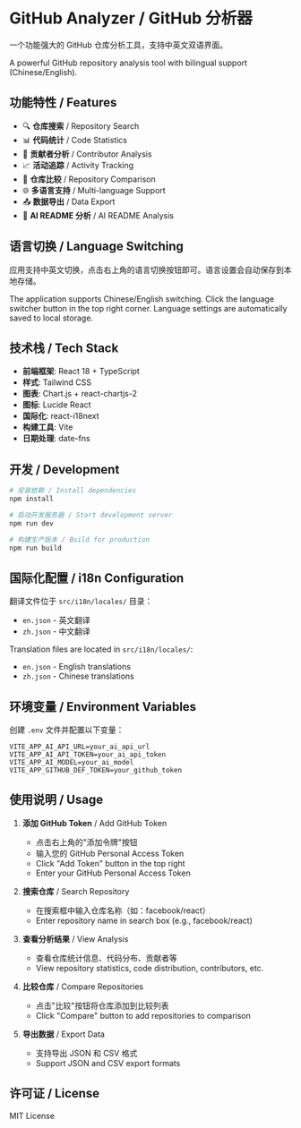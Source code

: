 # GitHub Analyzer / GitHub 分析器

一个功能强大的 GitHub 仓库分析工具，支持中英文双语界面。

A powerful GitHub repository analysis tool with bilingual support (Chinese/English).

## 功能特性 / Features

- 🔍 **仓库搜索** / Repository Search
- 📊 **代码统计** / Code Statistics  
- 👥 **贡献者分析** / Contributor Analysis
- 📈 **活动追踪** / Activity Tracking
- 🔄 **仓库比较** / Repository Comparison
- 🌐 **多语言支持** / Multi-language Support
- 📤 **数据导出** / Data Export
- 🤖 **AI README 分析** / AI README Analysis

## 语言切换 / Language Switching

应用支持中英文切换，点击右上角的语言切换按钮即可。语言设置会自动保存到本地存储。

The application supports Chinese/English switching. Click the language switcher button in the top right corner. Language settings are automatically saved to local storage.

## 技术栈 / Tech Stack

- **前端框架**: React 18 + TypeScript
- **样式**: Tailwind CSS
- **图表**: Chart.js + react-chartjs-2
- **图标**: Lucide React
- **国际化**: react-i18next
- **构建工具**: Vite
- **日期处理**: date-fns

## 开发 / Development

```bash
# 安装依赖 / Install dependencies
npm install

# 启动开发服务器 / Start development server
npm run dev

# 构建生产版本 / Build for production
npm run build
```

## 国际化配置 / i18n Configuration

翻译文件位于 `src/i18n/locales/` 目录：
- `en.json` - 英文翻译
- `zh.json` - 中文翻译

Translation files are located in `src/i18n/locales/`:
- `en.json` - English translations
- `zh.json` - Chinese translations

## 环境变量 / Environment Variables

创建 `.env` 文件并配置以下变量：

```env
VITE_APP_AI_API_URL=your_ai_api_url
VITE_APP_AI_API_TOKEN=your_ai_api_token
VITE_APP_AI_MODEL=your_ai_model
VITE_APP_GITHUB_DEF_TOKEN=your_github_token
```

## 使用说明 / Usage

1. **添加 GitHub Token** / Add GitHub Token
   - 点击右上角的"添加令牌"按钮
   - 输入您的 GitHub Personal Access Token
   - Click "Add Token" button in the top right
   - Enter your GitHub Personal Access Token

2. **搜索仓库** / Search Repository
   - 在搜索框中输入仓库名称（如：facebook/react）
   - Enter repository name in search box (e.g., facebook/react)

3. **查看分析结果** / View Analysis
   - 查看仓库统计信息、代码分布、贡献者等
   - View repository statistics, code distribution, contributors, etc.

4. **比较仓库** / Compare Repositories
   - 点击"比较"按钮将仓库添加到比较列表
   - Click "Compare" button to add repositories to comparison

5. **导出数据** / Export Data
   - 支持导出 JSON 和 CSV 格式
   - Support JSON and CSV export formats

## 许可证 / License

MIT License 